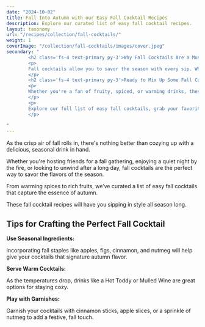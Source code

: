 ```yaml
---
date: "2024-10-02"
title: Fall Into Autumn with our Easy Fall Cocktail Recipes
description: Explore our curated list of easy fall cocktail recipes.
layout: taxonomy
url: "/recipes/collection/fall-cocktails/"
weight: 1
coverImage: "/collection/fall-cocktails/images/cover.jpeg"
secondary: "
        <h2 class='fs-4 text-primary py-3'>Why Fall Cocktails Are a Must-Try This Season</h2>
        <p>
        Fall cocktails allow you to savor the season with every sip. Whether you're drawn to the rich flavors of figs, the warmth of whiskey, or the spice of cinnamon, there’s a fall cocktail recipe for everyone. The beauty of these recipes is that most are incredibly simple, meaning you don’t need to be a mixologist to create the perfect autumn drink. From cozy nights at home to gatherings with friends, these easy fall cocktails will elevate your fall experience.
        </p>
        <h2 class='fs-4 text-primary py-3'>Ready to Mix Up Some Fall Cocktails?</h2>
        <p>
        Whether you're a fan of fruity, spiced, or warming drinks, these fall cocktail recipes will have you covered for the entire season. Get inspired by the changing leaves and cooler weather, and treat yourself to the flavors of fall.
        </p>
        <p>
        Explore our full list of easy fall cocktails, grab your favorite glass, and toast to the beauty of autumn!
        </p>
       
"
---
```


As the crisp air of fall rolls in, there's nothing better than cozying up with a delicious, seasonal drink in hand. 

Whether you're hosting friends for a fall gathering, enjoying a quiet night by the fire, or looking to unwind after a long day, fall cocktails are the perfect way to savor the flavors of the season. 

From warming spices to rich fruits, we’ve curated a list of easy fall cocktails that capture the essence of autumn. 

These fall cocktail recipes will have you sipping in style all season long.


## Tips for Crafting the Perfect Fall Cocktail

**Use Seasonal Ingredients:**

Incorporating fall staples like apples, figs, cinnamon, and nutmeg will help give your cocktails that signature autumn flavor.


**Serve Warm Cocktails:**

As the temperatures drop, drinks like a Hot Toddy or Mulled Wine are great options for staying cozy.

**Play with Garnishes:**

Garnish your cocktails with cinnamon sticks, apple slices, or a sprinkle of nutmeg to add a festive, fall touch.